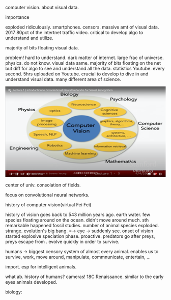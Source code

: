 computer vision. about visual data. 

importance 

exploded ridiculously. smartphones. censors. massive amt of visual data. 2017 80pct of the intertnet traffic video. critical to develop algo to understand and utilize. 

majority of bits floating visual data. 



problem! hard to understand. dark matter of internet. large frac of universe. physics. do not know. visual data same. majority of bits floating on the net but diff for algo to see and understand all the data. statistics Youtube. every second. 5hrs uploaded on Youtube. crucial to develop to dive in and understand visual data. many different area of science. 

![image-20201004194750105](images/image-20201004194750105.png)

center of univ. consolation of fields. 



focus on convolutional neural networks. 





history of computer vision(virtual Fei Fei)

history of vision goes back to 543 million years ago. earth water. few species floating around on the ocean. didn't move around much. sth remarkable happened fossil studies. number of animal species exploded. strange. evolution's big bang. =-> eye -> suddenly see. onset of vision started explosive speciation phase. proactive. predators go after preys, preys escape from . evolve quickly in order to survive.

humans -> biggest censory system of almost every animal. enables us to survive, work, move around, manipulate, commnunicate, entertain, …

import. esp for intelligent animals.





what ab. history of humans? cameras! 18C Renaissance. similar to the early eyes animals developed. 

biology: 
